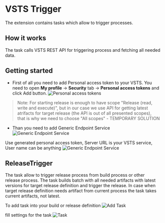 # VSTS Trigger

The extension contains tasks which allow to trigger processes.

## How it works
The task calls VSTS REST API for triggering process and fetching all needed data.

## Getting started
* First of all you need to add Personal access token to your VSTS. You need to open **My profile** -> **Security** tab -> **Personal access tokens** and click Add button.
![Personal access tokens](https://raw.githubusercontent.com/aquiladev/vsts-trigger/master/Extension/Images/add_personal_token.png)

> Note:
> For starting release is enough to have scope "Release (read, write and execute)", but in our case we use API for getting latest atrifacts for target release (the API is out of all presented scopes), that is why we need to choose "All scopes" - TEMPORARY SOLUTION

* Than you need to add Generic Endpoint Service
![Generic Endpoint Service](https://raw.githubusercontent.com/aquiladev/vsts-trigger/master/Extension/Images/add_service_start.png)

Use generated personal access token, Server URL is your VSTS service, User name can be anything
![Generic Endpoint Service](https://raw.githubusercontent.com/aquiladev/vsts-trigger/master/Extension/Images/add_service.png)

## ReleaseTrigger

The task allow to trigger release process from build process or other release process. The task builds batch with all needed artifacts with latest versions for target release definition and trigger the release. In case when target release definition needs artifact from current process the task takes current artifacts, not latest.

To add task into your build or release definition
![Add Task](https://raw.githubusercontent.com/aquiladev/vsts-trigger/master/Extension/Images/add_task.png)

fill settings for the task
![Task](https://raw.githubusercontent.com/aquiladev/vsts-trigger/master/Extension/Images/task.png)
